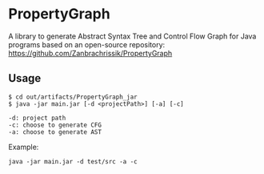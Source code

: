# PropertyGraph

A library to generate Abstract Syntax Tree and Control Flow Graph for Java programs based on an open-source repository: https://github.com/Zanbrachrissik/PropertyGraph

## Usage

```
$ cd out/artifacts/PropertyGraph_jar
$ java -jar main.jar [-d <projectPath>] [-a] [-c]

-d: project path  
-c: choose to generate CFG
-a: choose to generate AST
```

Example:

```
java -jar main.jar -d test/src -a -c
```
